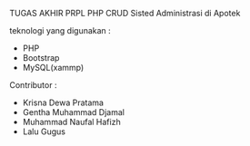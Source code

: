 TUGAS AKHIR PRPL PHP CRUD Sisted Administrasi di Apotek

teknologi yang digunakan : 
- PHP
- Bootstrap
- MySQL(xammp)

Contributor : 
- Krisna Dewa Pratama
- Gentha Muhammad Djamal
- Muhammad Naufal Hafizh
- Lalu Gugus
